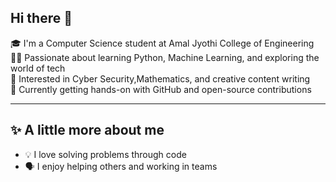 ## Hi there 👋

🎓 I'm a Computer Science student at Amal Jyothi College of Engineering  
👩‍💻 Passionate about learning Python, Machine Learning, and exploring the world of tech  
🧠 Interested in Cyber Security,Mathematics, and creative content writing  
🌱 Currently getting hands-on with GitHub and open-source contributions  

---

## ✨ A little more about me
- 💡 I love solving problems through code
- 🗣️ I enjoy helping others and working in teams


